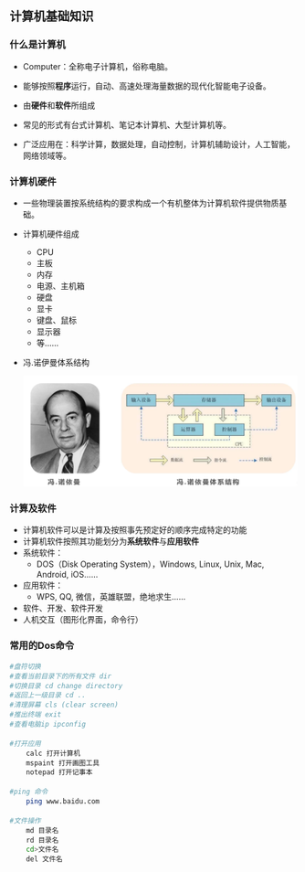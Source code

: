 ## 计算机基础知识

###  什么是计算机

* Computer：全称电子计算机，俗称电脑。

* 能够按照**程序**运行，自动、高速处理海量数据的现代化智能电子设备。

* 由**硬件**和**软件**所组成
* 常见的形式有台式计算机、笔记本计算机、大型计算机等。
* 广泛应用在：科学计算，数据处理，自动控制，计算机辅助设计，人工智能，网络领域等。

### 计算机硬件

* 一些物理装置按系统结构的要求构成一个有机整体为计算机软件提供物质基础。
* 计算机硬件组成
  * CPU
  * 主板
  * 内存
  * 电源、主机箱
  * 硬盘
  * 显卡
  * 键盘、鼠标
  * 显示器
  * 等......

* 冯.诺伊曼体系结构

  ![冯.诺伊曼体系结构图](Picture\冯.诺伊曼体系结构图.png)

### 计算及软件

* 计算机软件可以是计算及按照事先预定好的顺序完成特定的功能
* 计算机软件按照其功能划分为**系统软件**与**应用软件**
* 系统软件：
  * DOS（Disk Operating System），Windows, Linux, Unix, Mac, Android, iOS......
* 应用软件：
  * WPS, QQ, 微信，英雄联盟，绝地求生......
* 软件、开发、软件开发
* 人机交互（图形化界面，命令行）

### 常用的Dos命令

```bash
#盘符切换
#查看当前目录下的所有文件 dir
#切换目录 cd change directory
#返回上一级目录 cd .. 
#清理屏幕 cls (clear screen)
#推出终端 exit
#查看电脑ip ipconfig

#打开应用
	calc 打开计算机
	mspaint 打开画图工具
	notepad 打开记事本

#ping 命令
	ping www.baidu.com
	
#文件操作
	md 目录名
	rd 目录名
	cd>文件名
	del 文件名
```

